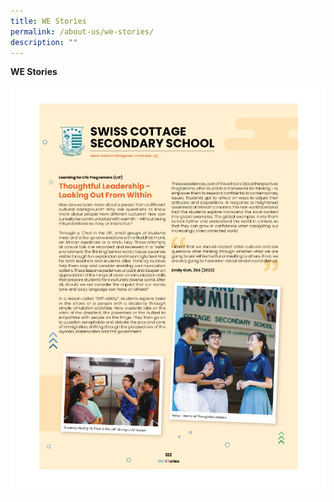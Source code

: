 ```yaml
---
title: WE Stories
permalink: /about-us/we-stories/
description: ""
---
```

**WE Stories**


![WE Stories](/images/About%20us/we%20stories_school%20webpage.jpg)